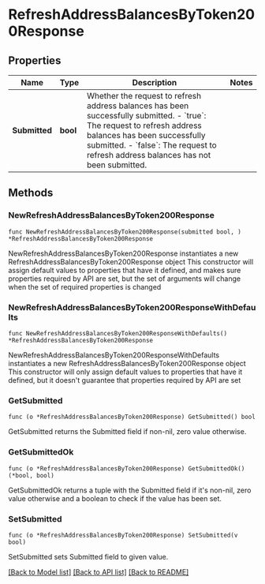 # RefreshAddressBalancesByToken200Response

## Properties

Name | Type | Description | Notes
------------ | ------------- | ------------- | -------------
**Submitted** | **bool** | Whether the request to refresh address balances has been successfully submitted. - &#x60;true&#x60;: The request to refresh address balances has been successfully submitted. - &#x60;false&#x60;: The request to  refresh address balances has not been submitted.  | 

## Methods

### NewRefreshAddressBalancesByToken200Response

`func NewRefreshAddressBalancesByToken200Response(submitted bool, ) *RefreshAddressBalancesByToken200Response`

NewRefreshAddressBalancesByToken200Response instantiates a new RefreshAddressBalancesByToken200Response object
This constructor will assign default values to properties that have it defined,
and makes sure properties required by API are set, but the set of arguments
will change when the set of required properties is changed

### NewRefreshAddressBalancesByToken200ResponseWithDefaults

`func NewRefreshAddressBalancesByToken200ResponseWithDefaults() *RefreshAddressBalancesByToken200Response`

NewRefreshAddressBalancesByToken200ResponseWithDefaults instantiates a new RefreshAddressBalancesByToken200Response object
This constructor will only assign default values to properties that have it defined,
but it doesn't guarantee that properties required by API are set

### GetSubmitted

`func (o *RefreshAddressBalancesByToken200Response) GetSubmitted() bool`

GetSubmitted returns the Submitted field if non-nil, zero value otherwise.

### GetSubmittedOk

`func (o *RefreshAddressBalancesByToken200Response) GetSubmittedOk() (*bool, bool)`

GetSubmittedOk returns a tuple with the Submitted field if it's non-nil, zero value otherwise
and a boolean to check if the value has been set.

### SetSubmitted

`func (o *RefreshAddressBalancesByToken200Response) SetSubmitted(v bool)`

SetSubmitted sets Submitted field to given value.



[[Back to Model list]](../README.md#documentation-for-models) [[Back to API list]](../README.md#documentation-for-api-endpoints) [[Back to README]](../README.md)


